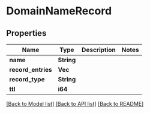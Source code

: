 # DomainNameRecord

## Properties

| Name               | Type            | Description | Notes |
| ------------------ | --------------- | ----------- | ----- |
| **name**           | **String**      |             |
| **record_entries** | **Vec<String>** |             |
| **record_type**    | **String**      |             |
| **ttl**            | **i64**         |             |

[[Back to Model list]](../README#documentation-for-models) [[Back to API list]](../README#documentation-for-api-endpoints) [[Back to README]](../README)
